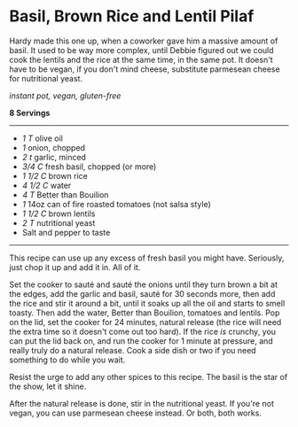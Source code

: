 # Basil, Brown Rice and Lentil Pilaf

Hardy made this one up, when a coworker gave him a massive amount of basil. It
used to be way more complex, until Debbie figured out we could cook the lentils
and the rice at the same time, in the same pot. It doesn't have to be vegan, if
you don't mind cheese, substitute parmesean cheese for nutritional yeast.

*instant pot, vegan, gluten-free*

**8 Servings**

---

- *1 T* olive oil
- *1* onion, chopped
- *2 t* garlic, minced
- *3/4 C* fresh basil, chopped (or more)
- *1 1/2 C* brown rice
- *4 1/2 C* water
- *4 T* Better than Bouilion
- *1* 14oz can of fire roasted tomatoes (not salsa style)
- *1 1/2 C* brown lentils
- *2 T* nutritional yeast
- Salt and pepper to taste

---

This recipe can use up any excess of fresh basil you might have. Seriously, just
chop it up and add it in. All of it.

Set the cooker to sauté and sauté the onions until they turn brown a bit at the
edges, add the garlic and basil, sauté for 30 seconds more, then add the rice
and stir it around a bit, until it soaks up all the oil and starts to smell
toasty. Then add the water, Better than Bouilion, tomatoes and lentils. Pop on
the lid, set the cooker for 24 minutes, natural release (the rice will need the
extra time so it doesn't come out too hard). If the rice *is* crunchy, you can
put the lid back on, and run the cooker for 1 minute at pressure, and really
truly do a natural release. Cook a side dish or two if you need something to do
while you wait.

Resist the urge to add any other spices to this recipe. The basil is the star of
the show, let it shine.

After the natural release is done, stir in the nutritional yeast. If you're not
vegan, you can use parmesean cheese instead. Or both, both works.
